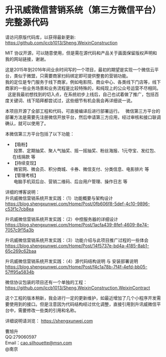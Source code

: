 # 升讯威微信营销系统（第三方微信平台）完整源代码

请访问原版代码库，以获得最新更新: https://github.com/iccb1013/Sheng.WeixinConstruction

MIT 协议开源，可以随意使用，但是需在源代码和产品关于画面保留版权声明和我的网站链接，谢谢。

这是2015年到2016年间业余时间写的一个项目，最初的期望是实现一个微信云平台，类似于微盟，只需要商家扫码绑定即可提供整套的营销功能。  
我的定位是专门服务于线下商家，例如电影院、商业中心、各类线下门店等，线下商家的一些业务场景和业务流程是比较特殊的，和纯现上的公众号运营不尽相同。  
这是我最初想找到的切入点，在系统初步上线后，自己也试着做了推广，包括百度关键词、线下陌拜都尝试过，这些细节有机会我会再详细说一说。  

本项目开源了全部工程和代码，可直接编译后进行部署运行。  
微信第三方平台的部署方法是需要先注册微信开放平台，然后申请第三方应用，经过审核和接口联调确认，就可以使用了。  

本微信第三方平台包括了以下功能：  
+ 【吸粉】  
  投票、定期抽奖、聚人气抽奖、摇一摇抽奖、粉丝海报、1元夺宝、发红包、在线捐款 等  
+ 【持续变现】  
  微官网、微会员、积分商城、卡券、微信支付、分类信息、电影排片 等  
+ 【管理考核】  
  电脑手机双后台、营销二维码、后台用户管理、操作日志 等


详细的博客说明：  
升讯威微信营销系统开发实践：（1）功能概要与架构设计  
https://blog.shengxunwei.com/Home/Post/0fb606f8-5def-4c10-9896-c53f1c7cb8ea

升讯威微信营销系统开发实践：（2）中控服务器的详细设计  
https://blog.shengxunwei.com/Home/Post/1acfa439-8fef-4609-8e74-7057c9f15a3b

升讯威微信营销系统开发实践：（3）功能介绍与此项目推广过程的一些体会  
https://blog.shengxunwei.com/Home/Post/14f5737e-bd4a-4185-8ab1-65c269c62baa

升讯威微信营销系统开发实践：（4）源代码结构说明 与 安装部署说明  
https://blog.shengxunwei.com/Home/Post/f4c1a78b-7f4f-4efd-bb05-57ff95a5834b

微信协议包装的项目还有一个单独的工程：   
https://github.com/iccb1013/Sheng.WeixinConstruction.WeixinContract  

这个工程的版本稍新，我会进行一定的更新维护，如最近增加了几个小程序开发需要使用到的接口。但是注意因为代码结构经过优化调整，直接引用到升讯威微信平台中，需要修改一些类的引用和名称。

详细说明请浏览：
https://shengxunwei.com

曹旭升  
QQ:279060597  
Email：cao.silhouette@msn.com  
@南京 



